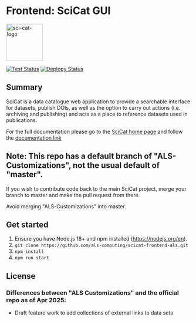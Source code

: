 # Frontend: SciCat GUI

<img src="https://github.com/als-computing/scicat-frontend-als/blob/master/src/assets/images/site-logo.png" alt="sci-cat-logo" width="100">

[![Test Status](https://github.com/als-computing/scicat-frontend-als/actions/workflows/test.yml/badge.svg?branch=ALS-Customizations)](https://github.com/als-computing/scicat-frontend-als/actions)
[![Deplopy Status](https://github.com/als-computing/scicat-frontend-als/actions/workflows/deploy.yml/badge.svg?branch=ALS-Customizations)](https://github.com/als-computing/scicat-frontend-als/actions)

## Summary

SciCat is a data catalogue web application to provide a searchable interface for datasets, publish DOIs,
as well as the option to carry out actions (i.e. archiving and publishing) and acts as a place to reference datasets used in publications.

For the full documentation please go to the [SciCat home page](https://scicatproject.github.io/) and follow the [documentation link](https://scicatproject.github.io/documentation)

## Note: This repo has a default branch of "ALS-Customizations", not the usual default of "master".

If you wish to contribute code back to the main SciCat project, merge your branch to master and make the pull request from there.

Avoid merging "ALS-Customizations" into master.

## Get started

1. Ensure you have Node.js 18+ and npm installed (https://nodejs.org/en).
2. `git clone https://github.com/als-computing/scicat-frontend-als.git`
3. `npm install`
4. `npm run start`

## License

### Differences between "ALS Customizations" and the official repo as of Apr 2025:

* Draft feature work to add collections of external links to data sets